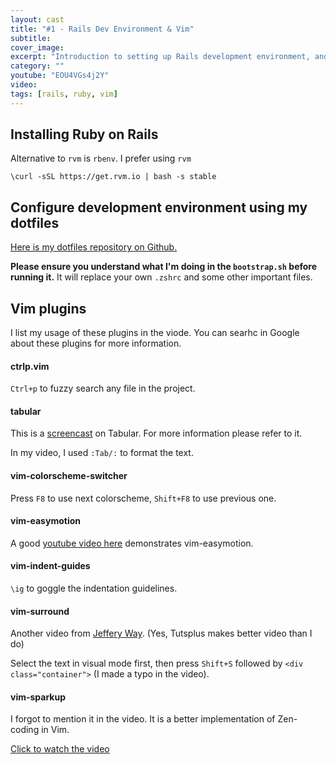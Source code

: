 ```yaml
---
layout: cast
title: "#1 - Rails Dev Environment & Vim"
subtitle: 
cover_image: 
excerpt: "Introduction to setting up Rails development environment, and a demo to my Vim plugins"
category: ""
youtube: "EOU4VGs4j2Y"
video: 
tags: [rails, ruby, vim]
---
```


## Installing Ruby on Rails

Alternative to `rvm` is `rbenv`. I prefer using `rvm`

	\curl -sSL https://get.rvm.io | bash -s stable
	
## Configure development environment using my dotfiles

[Here is my dotfiles repository on Github.](https://github.com/allenlsy/dotfiles/)

__Please ensure you understand what I'm doing in the `bootstrap.sh` before running it.__ It will replace your own `.zshrc` and some other important files.

## Vim plugins

I list my usage of these plugins in the viode. You can searhc in Google about these plugins for more information.

#### ctrlp.vim

`Ctrl+p` to fuzzy search any file in the project.

#### tabular

This is a [screencast](http://vimcasts.org/episodes/aligning-text-with-tabular-vim/) on Tabular. For more information please refer to it.

In my video, I used `:Tab/:` to format the text.

#### vim-colorscheme-switcher

Press `F8` to use next colorscheme, `Shift+F8` to use previous one.

#### vim-easymotion

A good [youtube video here](http://www.youtube.com/watch?v=Dmv6-dguS3g‎) demonstrates vim-easymotion.

#### vim-indent-guides

`\ig` to goggle the indentation guidelines.

#### vim-surround

Another video from [Jeffery Way](http://www.youtube.com/watch?v=5HF4jSyPpvs‎). (Yes, Tutsplus makes better video than I do)

Select the text in visual mode first, then press `Shift+S` followed by `<div class="container">` (I made a typo in the video).

#### vim-sparkup

I forgot to mention it in the video. It is a better implementation of Zen-coding in Vim.

[Click to watch the video](http://www.youtube.com/watch?v=dB2Q9EN37eY)
